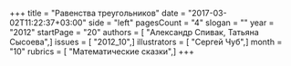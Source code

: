 +++
title = "Равенства треугольников"
date = "2017-03-02T11:22:37+03:00"
side = "left"
pagesCount = "4"
slogan = ""
year = "2012"
startPage = "20"
authors = [ "Александр Спивак, Татьяна Сысоева",]
issues = [ "2012_10",]
illustrators = [ "Сергей Чуб",]
month = "10"
rubrics = [ "Математические сказки",]
+++
